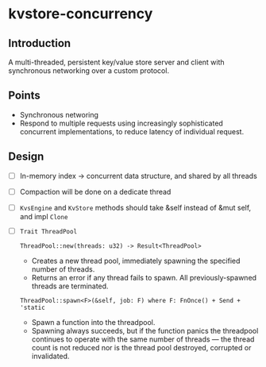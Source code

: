 # kvstore-concurrency

## Introduction
A multi-threaded, persistent key/value store server and client with synchronous networking over a custom protocol.

## Points
- Synchronous networing
- Respond to multiple requests using increasingly sophisticated concurrent implementations, to reduce latency of individual request.

## Design
- [ ] In-memory index -> concurrent data structure, and shared by all threads
- [ ] Compaction will be done on a dedicate thread
- [ ] `KvsEngine` and `KvStore` methods should take &self instead of &mut self, and impl `Clone`
- [ ] `Trait ThreadPool`

    `ThreadPool::new(threads: u32) -> Result<ThreadPool>`
    - Creates a new thread pool, immediately spawning the specified number of threads.
    - Returns an error if any thread fails to spawn. All previously-spawned threads are terminated.

    `ThreadPool::spawn<F>(&self, job: F) where F: FnOnce() + Send + 'static`
    - Spawn a function into the threadpool.
    - Spawning always succeeds, but if the function panics the threadpool continues to operate with the same number of threads — the thread count is not reduced nor is the thread pool destroyed, corrupted or invalidated.
